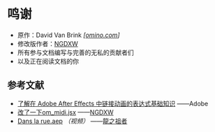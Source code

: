 # 鸣谢

* 原作：David Van Brink *[[omino.com](omino.com)]*
* 修改版作者：[NGDXW](https://space.bilibili.com/40208180)
* 所有参与文档编写与完善的无私的贡献者们
* 以及正在阅读文档的你

## 参考文献

* [了解在 Adobe After Effects 中链接动画的表达式基础知识](https://helpx.adobe.com/cn/after-effects/using/expression-basics.html) ——Adobe
* [改了一下om_midi.jsx](https://www.bilibili.com/read/cv170398) ——[NGDXW](https://space.bilibili.com/40208180)
* [Dans la rue.aep](https://www.bilibili.com/video/av9228581) _（视频）_ ——[龍之祖者](https://space.bilibili.com/940287)